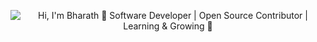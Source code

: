 <p align="center">
  <img src="https://github.com/matyo91/matyo91/raw/main/assets/github.gif"  alt="Hi, I'm Bharath 👋 Software Developer | Open Source Contributor | Learning & Growing 🚀">
</p>
